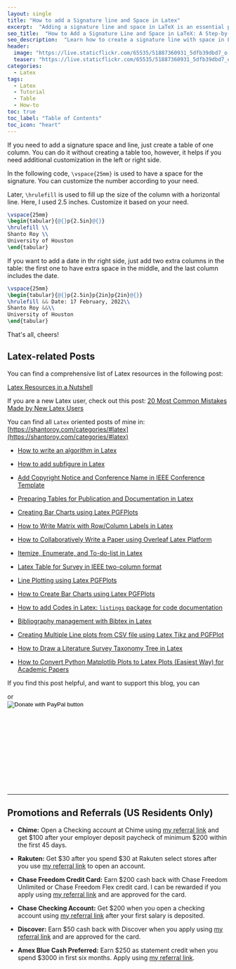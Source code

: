 ```yaml
---
layout: single
title: "How to add a Signature line and Space in Latex"
excerpt:  "Adding a signature line and space in LaTeX is an essential part of writing formal documents such as letters, resumes, and contracts. In this tutorial, we will show you how to create a signature line with a space in LaTeX by using the `tabular` environment and some simple commands. We will also discuss some of the formatting options you can use to customize your signature line to fit your needs."
seo_title:  "How to Add a Signature Line and Space in LaTeX: A Step-by-Step Guide"
seo_description:  "Learn how to create a signature line with space in LaTeX for your formal documents like letters and resumes. Follow our step-by-step guide using the `tabular` environment and formatting options to customize your signature line."
header:
  image: "https://live.staticflickr.com/65535/51887360931_5dfb39dbd7_o.png"
  teaser: "https://live.staticflickr.com/65535/51887360931_5dfb39dbd7_o.png"
categories:
  - Latex
tags:
  - Latex
  - Tutorial
  - Table
  - How-to
toc: true
toc_label: "Table of Contents"
toc_icon: "heart"
---
```



If you need to add a signature space and line, just create a table of one column. You can do it without creating a table too, however, it helps if you need additional customization in the left or right side.

In the following code, `\vspace{25mm}` is used to have a space for the signature. You can customize the number according to your need.

Later, `\hrulefill` is used to fill up the size of the column with a horizontal line. Here, I used $2.5$ inches. Customize it based on your need.

```latex
\vspace{25mm}
\begin{tabular}{@{}p{2.5in}@{}}
\hrulefill \\
Shanto Roy \\
University of Houston
\end{tabular}
```

If you want to add a date in thr right side, just add two extra columns in the table: the first one to have extra space in the middle, and the last column includes the date.
```latex
\vspace{25mm}
\begin{tabular}{@{}p{2.5in}p{2in}p{2in}@{}}
\hrulefill && Date: 17 February, 2022\\
Shanto Roy &&\\
University of Houston
\end{tabular}
```

That's all, cheers!


## Latex-related Posts
You can find a comprehensive list of Latex resources in the following post:

[Latex Resources in a Nutshell](https://shantoroy.com/latex/latex-resources-in-a-nutshell/)

If you are a new Latex user, check out this post:
[20 Most Common Mistakes Made by New Latex Users](https://shantoroy.com/latex/common-mistakes-made-by-new-latex-typesetting-users/)

You can find all `Latex` oriented posts of mine in: [https://shantoroy.com/categories/#latex](https://shantoroy.com/categories/#latex)


* [How to write an algorithm in Latex](https://shantoroy.com/latex/how-to-write-algorithm-in-latex/)
* [How to add subfigure in Latex](https://shantoroy.com/latex/how-to-add-subfig-in-latex/)
* [Add Copyright Notice and Conference Name in IEEE Conference Template](https://shantoroy.com/latex/add-copyright-conference-name/)
* [Preparing Tables for Publication and Documentation in Latex](https://shantoroy.com/latex/how-to-create-tables-in-latex/)
* [Creating Bar Charts using Latex PGFPlots](https://shantoroy.com/latex/bar-plots-in-latex-pgfplot/)

* [How to Write Matrix with Row/Column Labels in Latex](https://shantoroy.com/latex/matrix-labeling-in-latex/)
* [How to Collaboratively Write a Paper using Overleaf Latex Platform](https://shantoroy.com/latex/how-to-collaborately-write-a-paper-using-latex-overleaf/)
* [Itemize, Enumerate, and To-do-list in Latex](https://shantoroy.com/latex/playing-with-latex-itemize-enumerate-fontawesome/)
* [Latex Table for Survey in IEEE two-column format](https://shantoroy.com/latex/latex-table-for-survey-ieee-template/)
* [Line Plotting using Latex PGFPlots](https://shantoroy.com/latex/how-to-draw-line-graph-using-pgfplots-latex/)
* [How to Create Bar Charts using Latex PGFPlots](https://shantoroy.com/latex/bar-plots-in-latex-pgfplot/)
* [How to add Codes in Latex:  `listings`  package for code documentation](https://shantoroy.com/latex/how-to-add-codes-in-latex-listing-package/)
* [Bibliography management with Bibtex in Latex](https://shantoroy.com/latex/bibliography-management-with-bibtex/)
* [Creating Multiple Line plots from CSV file using Latex Tikz and PGFPlot](https://shantoroy.com/latex/multiple-line-plots-using-tikz-pgfplot/)
* [How to Draw a Literature Survey Taxonomy Tree in Latex](https://shantoroy.com/latex/Draw-literature-survey-tree-in-latex/)
* [How to Convert Python Matplotlib Plots to Latex Plots (Easiest Way) for Academic Papers](https://shantoroy.com/latex/convert-matplotlib-plot-to-latex-plot/)

If you find this post helpful, and want to support this blog, you can
<script type="text/javascript" src="https://cdnjs.buymeacoffee.com/1.0.0/button.prod.min.js" data-name="bmc-button" data-slug="shantoroy" data-color="#FFDD00" data-emoji=""  data-font="Cookie" data-text="Buy me a coffee" data-outline-color="#000000" data-font-color="#000000" data-coffee-color="#ffffff" ></script> or

<div style="width: 300px; height: 200px;">
<form action="https://www.paypal.com/donate" method="post" target="_top">
<input type="hidden" name="business" value="Q9F45GULUSYMY" />
<input type="hidden" name="no_recurring" value="0" />
<input type="hidden" name="item_name" value="I appreciate your support! 😊" />
<input type="hidden" name="currency_code" value="USD" />
<input type="image" src="https://www.paypalobjects.com/en_US/i/btn/btn_donateCC_LG.gif" border="0" name="submit" title="PayPal - The safer, easier way to pay online!" alt="Donate with PayPal button" />
<img alt="" border="0" src="https://www.paypal.com/en_US/i/scr/pixel.gif" width="1" height="1" />
</form></div>


---
## Promotions and Referrals (US Residents Only)
* **Chime:** Open a Checking account at Chime using [my referral link](https://chime.com/r/shantoroy) and get $100 after your employer deposit paycheck of minimum $200 within the first 45 days. 
* **Rakuten:** Get $30 after you spend $30 at Rakuten select stores after you use [my referral link](www.rakuten.com/r/STONEH425?eeid=44971) to open an account. 
* **Chase Freedom Credit Card:** Earn $200 cash back with Chase Freedom Unlimited or Chase Freedom Flex credit card. I can be rewarded if you apply using [my referral link](https://www.referyourchasecard.com/18o/E7MB03IG12) and are approved for the card.

* **Chase Checking Account:** Get $200 when you open a checking account using [my referral link](https://accounts.chase.com/raf/share/2564396166) after your first salary is deposited. 
* **Discover:** Earn $50 cash back with Discover when you apply using [my referral link](https://refer.discover.com/s/SHANTO10) and are approved for the card.
* **Amex Blue Cash Preferred:** Earn $250 as statement credit when you spend $3000 in first six months. Apply using [my referral link](https://americanexpress.com/en-us/referral/SHANTRzUOO?XL=MIANS).
<!--stackedit_data:
eyJoaXN0b3J5IjpbNDIxMjQ2Nzg3LDEyMTE5NzkxMTEsMzU3Mj
c4ODA3XX0=
-->